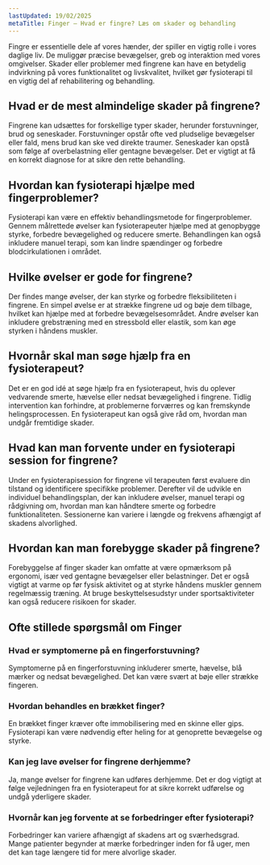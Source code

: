 ```yaml
---
lastUpdated: 19/02/2025
metaTitle: Finger – Hvad er fingre? Læs om skader og behandling
---
```


Fingre er essentielle dele af vores hænder, der spiller en vigtig rolle i vores daglige liv. De muliggør præcise bevægelser, greb og interaktion med vores omgivelser. Skader eller problemer med fingrene kan have en betydelig indvirkning på vores funktionalitet og livskvalitet, hvilket gør fysioterapi til en vigtig del af rehabilitering og behandling.

## Hvad er de mest almindelige skader på fingrene?

Fingrene kan udsættes for forskellige typer skader, herunder forstuvninger, brud og seneskader. Forstuvninger opstår ofte ved pludselige bevægelser eller fald, mens brud kan ske ved direkte traumer. Seneskader kan opstå som følge af overbelastning eller gentagne bevægelser. Det er vigtigt at få en korrekt diagnose for at sikre den rette behandling.

## Hvordan kan fysioterapi hjælpe med fingerproblemer?

Fysioterapi kan være en effektiv behandlingsmetode for fingerproblemer. Gennem målrettede øvelser kan fysioterapeuter hjælpe med at genopbygge styrke, forbedre bevægelighed og reducere smerte. Behandlingen kan også inkludere manuel terapi, som kan lindre spændinger og forbedre blodcirkulationen i området.

## Hvilke øvelser er gode for fingrene?

Der findes mange øvelser, der kan styrke og forbedre fleksibiliteten i fingrene. En simpel øvelse er at strække fingrene ud og bøje dem tilbage, hvilket kan hjælpe med at forbedre bevægelsesområdet. Andre øvelser kan inkludere grebstræning med en stressbold eller elastik, som kan øge styrken i håndens muskler.

## Hvornår skal man søge hjælp fra en fysioterapeut?

Det er en god idé at søge hjælp fra en fysioterapeut, hvis du oplever vedvarende smerte, hævelse eller nedsat bevægelighed i fingrene. Tidlig intervention kan forhindre, at problemerne forværres og kan fremskynde helingsprocessen. En fysioterapeut kan også give råd om, hvordan man undgår fremtidige skader.

## Hvad kan man forvente under en fysioterapi session for fingrene?

Under en fysioterapisession for fingrene vil terapeuten først evaluere din tilstand og identificere specifikke problemer. Derefter vil de udvikle en individuel behandlingsplan, der kan inkludere øvelser, manuel terapi og rådgivning om, hvordan man kan håndtere smerte og forbedre funktionaliteten. Sessionerne kan variere i længde og frekvens afhængigt af skadens alvorlighed.

## Hvordan kan man forebygge skader på fingrene?

Forebyggelse af finger skader kan omfatte at være opmærksom på ergonomi, især ved gentagne bevægelser eller belastninger. Det er også vigtigt at varme op før fysisk aktivitet og at styrke håndens muskler gennem regelmæssig træning. At bruge beskyttelsesudstyr under sportsaktiviteter kan også reducere risikoen for skader.

## Ofte stillede spørgsmål om Finger

### Hvad er symptomerne på en fingerforstuvning?

Symptomerne på en fingerforstuvning inkluderer smerte, hævelse, blå mærker og nedsat bevægelighed. Det kan være svært at bøje eller strække fingeren.

### Hvordan behandles en brækket finger?

En brækket finger kræver ofte immobilisering med en skinne eller gips. Fysioterapi kan være nødvendig efter heling for at genoprette bevægelse og styrke.

### Kan jeg lave øvelser for fingrene derhjemme?

Ja, mange øvelser for fingrene kan udføres derhjemme. Det er dog vigtigt at følge vejledningen fra en fysioterapeut for at sikre korrekt udførelse og undgå yderligere skader.

### Hvornår kan jeg forvente at se forbedringer efter fysioterapi?

Forbedringer kan variere afhængigt af skadens art og sværhedsgrad. Mange patienter begynder at mærke forbedringer inden for få uger, men det kan tage længere tid for mere alvorlige skader.
